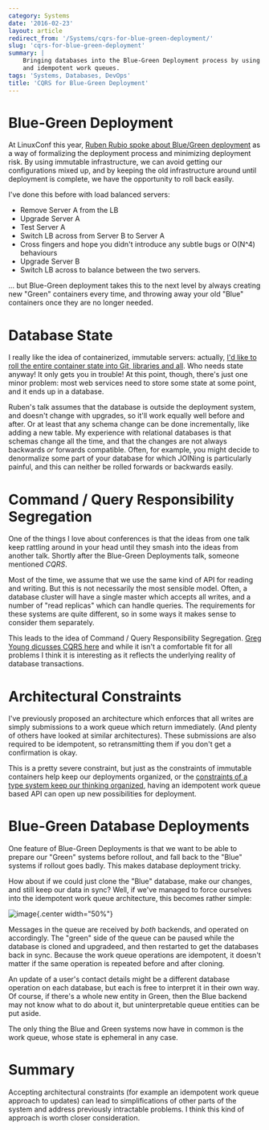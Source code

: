 ```yaml
---
category: Systems
date: '2016-02-23'
layout: article
redirect_from: '/Systems/cqrs-for-blue-green-deployment/'
slug: 'cqrs-for-blue-green-deployment'
summary: |
    Bringing databases into the Blue-Green Deployment process by using CQRS
    and idempotent work queues.
tags: 'Systems, Databases, DevOps'
title: 'CQRS for Blue-Green Deployment'
---
```


Blue-Green Deployment
=====================

At LinuxConf this year, [Ruben Rubio spoke about Blue/Green
deployment](http://mirror.linux.org.au/linux.conf.au/2016/01_Monday/Costa_Hall/Continuous_Delivery_using_bluegreen_deployments_and_immutable_infrastructure.webm)
as a way of formalizing the deployment process and minimizing deployment
risk. By using immutable infrastructure, we can avoid getting our
configurations mixed up, and by keeping the old infrastructure around
until deployment is complete, we have the opportunity to roll back
easily.

I've done this before with load balanced servers:

-   Remove Server A from the LB
-   Upgrade Server A
-   Test Server A
-   Switch LB across from Server B to Server A
-   Cross fingers and hope you didn't introduce any subtle bugs or
    O(N\^4) behaviours
-   Upgrade Server B
-   Switch LB across to balance between the two servers.

... but Blue-Green deployment takes this to the next level by always
creating new "Green" containers every time, and throwing away your old
"Blue" containers once they are no longer needed.

Database State
==============

I really like the idea of containerized, immutable servers: actually,
[I'd like to roll the entire container state into Git, libraries and
all](/etc/complete-containers-immutable-git/). Who needs state anyway!
It only gets you in trouble! At this point, though, there's just one
minor problem: most web services need to store some state at some point,
and it ends up in a database.

Ruben's talk assumes that the database is outside the deployment system,
and doesn't change with upgrades, so it'll work equally well before and
after. Or at least that any schema change can be done incrementally,
like adding a new table. My experience with relational databases is that
schemas change all the time, and that the changes are not always
backwards *or* forwards compatible. Often, for example, you might decide
to denormalize some part of your database for which JOINing is
particularly painful, and this can neither be rolled forwards or
backwards easily.

Command / Query Responsibility Segregation
==========================================

One of the things I love about conferences is that the ideas from one
talk keep rattling around in your head until they smash into the ideas
from another talk. Shortly after the Blue-Green Deployments talk,
someone mentioned *CQRS*.

Most of the time, we assume that we use the same kind of API for reading
and writing. But this is not necessarily the most sensible model. Often,
a database cluster will have a single master which accepts all writes,
and a number of "read replicas" which can handle queries. The
requirements for these systems are quite different, so in some ways it
makes sense to consider them separately.

This leads to the idea of Command / Query Responsibility Segregation.
[Greg Young dicusses CQRS
here](http://codebetter.com/gregyoung/2010/02/16/cqrs-task-based-uis-event-sourcing-agh/)
and while it isn't a comfortable fit for all problems I think it is
interesting as it reflects the underlying reality of database
transactions.

Architectural Constraints
=========================

I've previously proposed an architecture which enforces that all writes
are simply submissions to a work queue which return immediately. (And
plenty of others have looked at similar architectures). These
submissions are also required to be idempotent, so retransmitting them
if you don't get a confirmation is okay.

This is a pretty severe constraint, but just as the constraints of
immutable containers help keep our deployments organized, or the
[constraints of a type system keep our thinking
organized](http://mirror.linux.org.au/linux.conf.au/2016/02_Tuesday/Wool_Museum/The_Essential_Tools_of_OpenSource_Functional_Programming_Parametricity_Types.webm),
having an idempotent work queue based API can open up new possibilities
for deployment.

Blue-Green Database Deployments
===============================

One feature of Blue-Green Deployments is that we want to be able to
prepare our "Green" systems before rollout, and fall back to the "Blue"
systems if rollout goes badly. This makes database deployment tricky.

How about if we could just clone the "Blue" database, make our changes,
and still keep our data in sync? Well, if we've managed to force
ourselves into the idempotent work queue architecture, this becomes
rather simple:

![image](%7Cfilename%7C/images/bluegreencqrs.png){.center width="50%"}

Messages in the queue are received by *both* backends, and operated on
accordingly. The "green" side of the queue can be paused while the
database is cloned and upgradeed, and then restarted to get the
databases back in sync. Because the work queue operations are
idempotent, it doesn't matter if the same operation is repeated before
and after cloning.

An update of a user's contact details might be a different database
operation on each database, but each is free to interpret it in their
own way. Of course, if there's a whole new entity in Green, then the
Blue backend may not know what to do about it, but uninterpretable queue
entities can be put aside.

The only thing the Blue and Green systems now have in common is the work
queue, whose state is ephemeral in any case.

Summary
=======

Accepting architectural constraints (for example an idempotent work
queue approach to updates) can lead to simplifications of other parts of
the system and address previously intractable problems. I think this
kind of approach is worth closer consideration.
